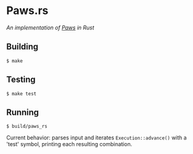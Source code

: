 # Paws.rs

*An implementation of [Paws](http://ell.io/spec) in Rust*

## Building

    $ make

## Testing

    $ make test

## Running

    $ build/paws_rs

Current behavior: parses input and iterates `Execution::advance()` with a 'test'
symbol, printing each resulting combination.
